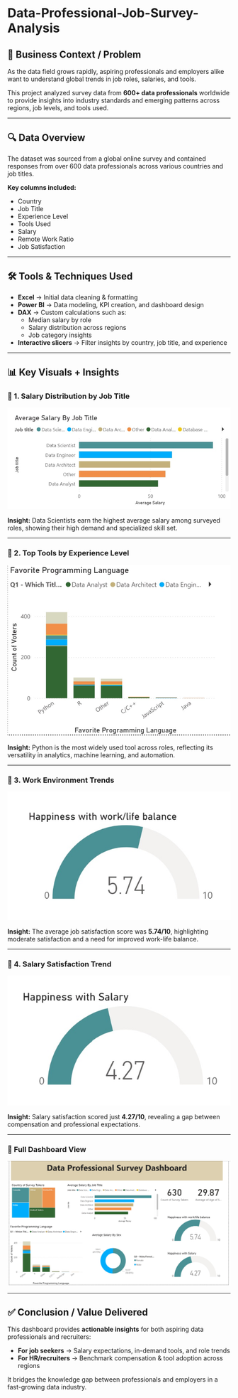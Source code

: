 # Data-Professional-Job-Survey-Analysis

## 🎯 Business Context / Problem

As the data field grows rapidly, aspiring professionals and employers alike want to understand global trends in job roles, salaries, and tools.  

This project analyzed survey data from **600+ data professionals** worldwide to provide insights into industry standards and emerging patterns across regions, job levels, and tools used.

---

## 🔍 Data Overview

The dataset was sourced from a global online survey and contained responses from over 600 data professionals across various countries and job titles.  

**Key columns included:**
- Country  
- Job Title  
- Experience Level  
- Tools Used  
- Salary  
- Remote Work Ratio  
- Job Satisfaction  

---

## 🛠️ Tools & Techniques Used

- **Excel** → Initial data cleaning & formatting  
- **Power BI** → Data modeling, KPI creation, and dashboard design  
- **DAX** → Custom calculations such as:  
  - Median salary by role  
  - Salary distribution across regions  
  - Job category insights  
- **Interactive slicers** → Filter insights by country, job title, and experience  

---

## 📊 Key Visuals + Insights

### 📌 1. Salary Distribution by Job Title  
![Average salary by Job title](https://github.com/Danyrex/Data-Professional-Job-Survey/blob/83ffc5b9400a170b1832edaf633d2639c956cc2d/Screenshots/Average%20salary%20by%20Job%20title.jpg)  

**Insight:** Data Scientists earn the highest average salary among surveyed roles, showing their high demand and specialized skill set.  

---

### 📌 2. Top Tools by Experience Level  
![Favorite programming tool](https://github.com/Danyrex/Data-Professional-Job-Survey/blob/83ffc5b9400a170b1832edaf633d2639c956cc2d/Screenshots/Favorite%20programming%20tool.jpg)  

**Insight:** Python is the most widely used tool across roles, reflecting its versatility in analytics, machine learning, and automation.  

---

### 📌 3. Work Environment Trends  
![Work life balance](https://github.com/Danyrex/Data-Professional-Job-Survey/blob/83ffc5b9400a170b1832edaf633d2639c956cc2d/Screenshots/work%20life%20balance.jpg)  

**Insight:** The average job satisfaction score was **5.74/10**, highlighting moderate satisfaction and a need for improved work-life balance.  

---

### 📌 4. Salary Satisfaction Trend  
![Happiness with salary](https://github.com/Danyrex/Data-Professional-Job-Survey/blob/83ffc5b9400a170b1832edaf633d2639c956cc2d/Screenshots/Happiness%20with%20salary.jpg)  

**Insight:** Salary satisfaction scored just **4.27/10**, revealing a gap between compensation and professional expectations.  

---

### 📌 Full Dashboard View  
![Full chart](https://github.com/Danyrex/Data-Professional-Job-Survey/blob/83ffc5b9400a170b1832edaf633d2639c956cc2d/Screenshots/Full%20chart.jpg)  

---

## ✅ Conclusion / Value Delivered

This dashboard provides **actionable insights** for both aspiring data professionals and recruiters:  

- **For job seekers** → Salary expectations, in-demand tools, and role trends  
- **For HR/recruiters** → Benchmark compensation & tool adoption across regions  

It bridges the knowledge gap between professionals and employers in a fast-growing data industry.  
